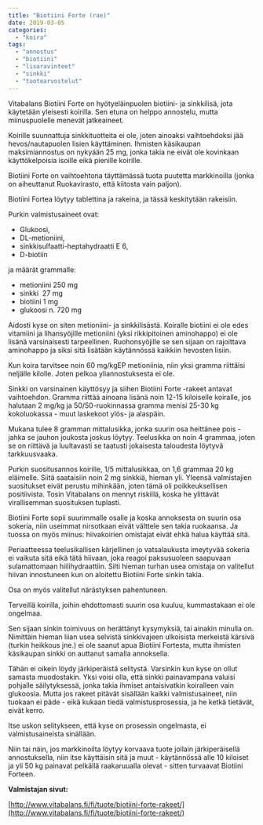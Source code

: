 ```yaml
---
title: "Biotiini Forte (rae)"
date: 2019-03-05
categories: 
  - "koira"
tags: 
  - "annostus"
  - "biotiini"
  - "lisaravinteet"
  - "sinkki"
  - "tuotearvostelut"
---
```


Vitabalans Biotiini Forte on hyötyeläinpuolen biotiini- ja sinkkilisä, jota käytetään yleisesti koirilla. Sen etuna on helppo annostelu, mutta miinuspuolelle menevät jatkeaineet.

<!--more-->

Koirille suunnattuja sinkkituotteita ei ole, joten ainoaksi vaihtoehdoksi jää hevos/nautapuolen lisien käyttäminen. Ihmisten käsikaupan maksimiannostus on nykyään 25 mg, jonka takia ne eivät ole kovinkaan käyttökelpoisia isoille eikä pienille koirille.

Biotiini Forte on vaihtoehtona täyttämässä tuota puutetta markkinoilla (jonka on aiheuttanut Ruokavirasto, että kiitosta vain paljon).

Biotiini Fortea löytyy tablettina ja rakeina, ja tässä keskitytään rakeisiin.

Purkin valmistusaineet ovat:

- Glukoosi,
- DL-metioniini,
- sinkkisulfaatti-heptahydraatti E 6,
- D-biotiin

ja määrät grammalle:

- metioniini 250 mg
- sinkki  27 mg
- biotiini 1 mg
- glukoosi n. 720 mg

Aidosti kyse on siten metioniini- ja sinkkilisästä. Koiralle biotiini ei ole edes vitamiini ja lihansyöjille metioniini (yksi rikkipitoinen aminohappo) ei ole lisänä varsinaisesti tarpeellinen. Ruohonsyöjille se sen sijaan on rajoittava aminohappo ja siksi sitä lisätään käytännössä kaikkiin hevosten lisiin.

Kun koira tarvitsee noin 60 mg/kgEP metioniinia, niin yksi gramma riittäisi neljälle kilolle. Joten pelkoa yliannostuksesta ei ole.

Sinkki on varsinainen käyttösyy ja siihen Biotiini Forte -rakeet antavat vaihtoehdon. Gramma riittää ainoana lisänä noin 12-15 kiloiselle koiralle, jos halutaan 2 mg/kg ja 50/50-ruokinnassa gramma menisi 25-30 kg kokoluokassa - muut laskekoot ylös- ja alaspäin.

Mukana tulee 8 gramman mittalusikka, jonka suurin osa heittänee pois - jahka se jauhon joukosta joskus löytyy. Teelusikka on noin 4 grammaa, joten se on riittävä ja luultavasti se taatusti jokaisesta taloudesta löytyvä tarkkuusvaaka.

Purkin suositusannos koirille, 1/5 mittalusikkaa, on 1,6 grammaa 20 kg eläimelle. Siitä saataisiin noin 2 mg sinkkiä, hieman yli. Yleensä valmistajien suositukset eivät perustu mihinkään, joten tämä oli poikkeuksellisen positiivista. Tosin Vitabalans on mennyt riskillä, koska he ylittävät virallisemman suosituksen tuplasti.

Biotiini Forte sopii suurimmalle osalle ja koska annoksesta on suurin osa sokeria, niin useimmat nirsotkaan eivät välttele sen takia ruokaansa. Ja tuossa on myös miinus: hiivakoirien omistajat eivät ehkä halua käyttää sitä.

Periaatteessa teelusikallisen kärjellinen jo vatsalaukusta imeytyvää sokeria ei vaikuta sitä eikä tätä hiivaan, joka reagoi paksusuoleen saapuvaan sulamattomaan hiilihydraattiin. Silti hieman turhan usea omistaja on valitellut hiivan innostuneen kun on aloitettu Biotiini Forte sinkin takia.

Osa on myös valitellut närästyksen pahentuneen.

Terveillä koirilla, joihin ehdottomasti suurin osa kuuluu, kummastakaan ei ole ongelmaa.

Sen sijaan sinkin toimivuus on herättänyt kysymyksiä, tai ainakin minulla on. Nimittäin hieman liian usea selvistä sinkkivajeen ulkoisista merkeistä kärsivä (turkin heikkous jne.) ei ole saanut apua Biotiini Fortesta, mutta ihmisten käsikaupan sinkki on auttanut samalla annoksella.

Tähän ei oikein löydy järkiperäistä selitystä. Varsinkin kun kyse on ollut samasta muodostakin. Yksi voisi olla, että sinkki painavampana valuisi pohjalle säilytyksessä, jonka takia ihmiset antaisivatkin koiralleen vain glukoosia. Mutta jos rakeet pitävät sisällään kaikki valmistusaineet, niin tuokaan ei päde - eikä kukaan tiedä valmistusprosessia, ja he ketkä tietävät, eivät kerro.

Itse uskon selitykseen, että kyse on prosessin ongelmasta, ei valmistusaineista sinällään.

Niin tai näin, jos markkinoilta löytyy korvaava tuote jollain järkiperäisellä annostuksella, niin itse käyttäisin sitä ja muut - käytännössä alle 10 kiloiset ja yli 50 kg painavat pelkällä raakaruualla olevat - sitten turvaavat Biotiini Forteen.

**Valmistajan sivut:**

[http://www.vitabalans.fi/fi/tuote/biotiini-forte-rakeet/](http://www.vitabalans.fi/fi/tuote/biotiini-forte-rakeet/)
